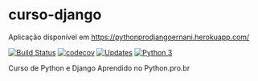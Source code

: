 # curso-django

Aplicação disponível em https://pythonprodjangoernani.herokuapp.com/

[![Build Status](https://travis-ci.com/Ernanidacosta/curso-django.svg?branch=master)](https://travis-ci.com/Ernanidacosta/curso-django)
[![codecov](https://codecov.io/gh/Ernanidacosta/libpythonpro/branch/master/graph/badge.svg)](https://codecov.io/gh/Ernanidacosta/curso-django)
[![Updates](https://pyup.io/repos/github/Ernanidacosta/curso-django/shield.svg)](https://pyup.io/repos/github/Ernanidacosta/curso-django/)
[![Python 3](https://pyup.io/repos/github/Ernanidacosta/curso-django/python-3-shield.svg)](https://pyup.io/repos/github/Ernanidacosta/curso-django/)

Curso de Python e Django Aprendido no Python.pro.br

